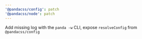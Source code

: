 ```yaml
---
'@pandacss/config': patch
'@pandacss/node': patch
---
```


Add missing log with the `panda -w` CLI, expose `resolveConfig` from `@pandacss/config`
